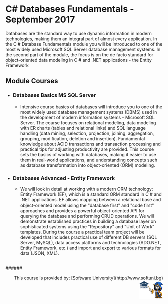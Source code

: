 # C# Databases Fundamentals - September 2017

Databases are the standard way to use dynamic information in modern technologies, making them an integral part of almost every application. In the C # Database Fundamentals module you will be introduced to one of the most widely used Microsoft SQL Server database management systems. In the second part of the module, the focus is on the de facto standard for object-oriented data modeling in C # and .NET applications - the Entity Framework

## Module Courses
- ### Databases Basics MS SQL Server 
  - Intensive course basics of databases will introduce you to one of the most widely used database management systems (DBMS) used in the development of modern information systems - Microsoft SQL Server. The course focuses on relational modeling, data modeling with ER charts (tables and relational links) and SQL language handling (data mining, selection, projection, joining, aggregation, grouping, modification, deletion and insertion). Fundamental knowledge about ACID transactions and transaction processing and practical tips for adjusting productivity are provided.
  This course sets the basics of working with databases, making it easier to use them in real-world applications, and understanding concepts such as database transformation into object-oriented (ORM) modeling.

 - ### Databases Advanced - Entity Framework
 	- We will look in detail at working with a modern ORM technology: Entity Framework (EF), which is a standard ORM standard in C # and .NET applications. EF allows mapping between a relational base and object-oriented model using the "database first" and "code first" approaches and provides a powerful object-oriented API for querying the database and performing CRUD operations. We will demonstrate established practices in building a database layer on sophisticated systems using the "Repository" and "Unit of Work" templates.
During the course a practical team project will be developed that includes practical use of different DB servers (SQL Server, MySQL), data access platforms and technologies (ADO.NET, Entity Framework, etc.) and import and export to various formats for data (JSON, XML).

<br/>   
###### <p align="right">This course is provided by: [Software University](http://www.softuni.bg) <img width="15%" src="/misc/softuni-code-wizard.png"></p>
